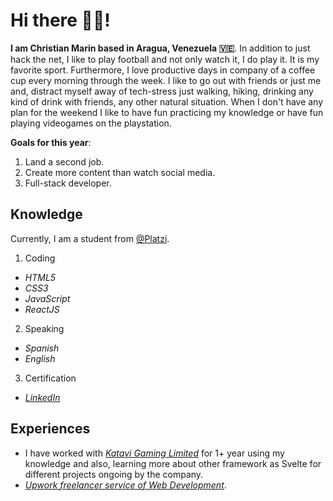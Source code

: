 # Hi there 👋🏻!
__I am Christian Marin based in Aragua, Venezuela 🇻🇪__. In addition to just hack the net, I like to play football and not only watch it, I do play it. It is my favorite sport. Furthermore, I love productive days in company of a coffee cup every morning through the week. I like to go out with friends or just me and, distract myself away of tech-stress just walking, hiking, drinking any kind of drink with friends, any other natural situation. When I don't have any plan for the weekend I like to have fun practicing my knowledge or have fun playing videogames on the playstation.

__Goals for this year__:
1. Land a second job.
2. Create more content than watch social media.
3. Full-stack developer.

## Knowledge
Currently, I am a student from [@Platzi](https://platzi.com).

1. Coding
  * _HTML5_
  * _CSS3_
  * _JavaScript_ 
  * _ReactJS_
2. Speaking
  * _Spanish_
  * _English_
3. Certification
  * [_LinkedIn_](https://www.linkedin.com/in/christianmarindaza/)
 
## Experiences
* I have worked with [_Katavi Gaming Limited_](https://tbet.co.tz) for 1+ year using my knowledge and also, learning more about other framework as Svelte for different projects ongoing by the company. 
* [_Upwork freelancer service of Web Development_](https://www.upwork.com/freelancers/~01b2619ccbe701fea7).


<!---
Dazzae-exe/Dazzae-exe is a ✨ special ✨ repository because its `README.md` (this file) appears on your GitHub profile.
You can click the Preview link to take a look at your changes.
--->
